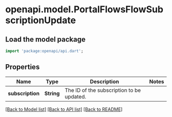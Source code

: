 # openapi.model.PortalFlowsFlowSubscriptionUpdate

## Load the model package
```dart
import 'package:openapi/api.dart';
```

## Properties
Name | Type | Description | Notes
------------ | ------------- | ------------- | -------------
**subscription** | **String** | The ID of the subscription to be updated. | 

[[Back to Model list]](../README.md#documentation-for-models) [[Back to API list]](../README.md#documentation-for-api-endpoints) [[Back to README]](../README.md)


